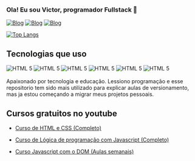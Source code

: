 ### Ola! Eu sou Victor, programador Fullstack 🤚

[![Blog](https://img.shields.io/badge/YouTube-FF0000?style=for-the-badge&logo=youtube&logoColor=white)](https://www.youtube.com/channel/UCxIUpkl45_RllaTMplYMyGw)
[![Blog](https://img.shields.io/badge/LinkedIn-0077B5?style=for-the-badge&logo=linkedin&logoColor=white)](https://www.linkedin.com/in/victor-alencar-vitec/)
[![Blog](https://img.shields.io/badge/Instagram-E4405F?style=for-the-badge&logo=instagram&logoColor=white)](https://instagram.com/vitechdev)


[![Top Langs](https://github-readme-stats.vercel.app/api/top-langs/?username=victorhsouza&layout=pie)](https://github.com/anuraghazra/github-readme-stats)

## Tecnologias que uso

<div>
<img alt="HTML 5" src="https://img.shields.io/badge/HTML5-E34F26?style=for-the-badge&logo=html5&logoColor=white"/>
<img alt="HTML 5" src="https://img.shields.io/badge/CSS3-1572B6?style=for-the-badge&logo=css3&logoColor=white"/>
<img alt="HTML 5" src="https://img.shields.io/badge/JavaScript-F7DF1E?style=for-the-badge&logo=javascript&logoColor=black"/>
<img alt="HTML 5" src="https://img.shields.io/badge/Node.js-43853D?style=for-the-badge&logo=node.js&logoColor=white"/>
<img alt="HTML 5" src="https://img.shields.io/badge/Java-ED8B00?style=for-the-badge&logo=openjdk&logoColor=white"/>
<img alt="HTML 5" src="https://img.shields.io/badge/PHP-777BB4?style=for-the-badge&logo=php&logoColor=white"/>

</div>
<br>
Apaixonado por tecnologia e educação. Lessiono programação e esse repositorio tem sido mais utilizado para explicar aulas de versionamento, mas ja estou começando a migrar meus projetos pessoais. 

## Cursos gratuitos no youtube
- [Curso de HTML e CSS (Completo) ](https://youtube.com/playlist?list=PLGVWRac7__cmK5QQneX7VqwGafBpU6MqH)

- [Curso de Lógica de programação com Javascript (Completo)](https://youtube.com/playlist?list=PLGVWRac7__cltqD_Wy4rpH65ho9G1XPcp)

- [Curso Javascript com o DOM (Aulas semanais)](https://youtube.com/playlist?list=PLGVWRac7__cltqD_Wy4rpH65ho9G1XPcp)
